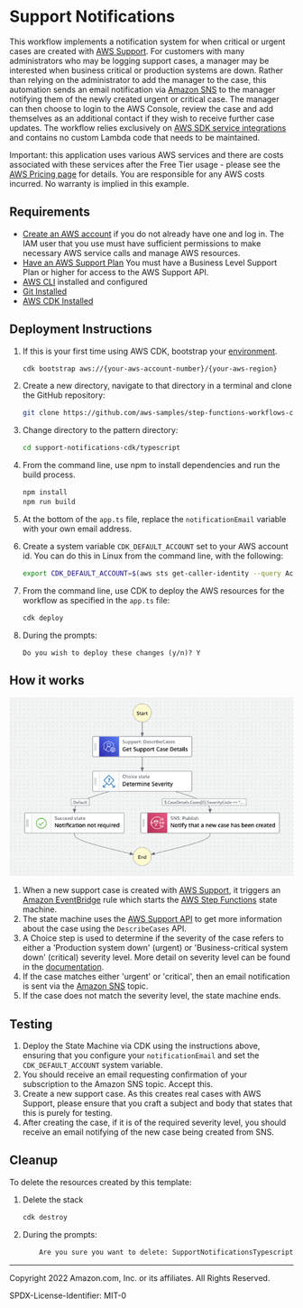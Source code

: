 # Support Notifications

This workflow implements a notification system for when critical or urgent cases are created with [AWS Support](https://aws.amazon.com/premiumsupport/). For customers with many administrators who may be logging support cases, a manager may be interested when business critical or production systems are down. Rather than relying on the administrator to add the manager to the case, this automation sends an email notification via [Amazon SNS](https://aws.amazon.com/sns/) to the manager notifying them of the newly created urgent or critical case. The manager can then choose to login to the AWS Console, review the case and add themselves as an additional contact if they wish to receive further case updates. The workflow relies exclusively on [AWS SDK service integrations](https://docs.aws.amazon.com/step-functions/latest/dg/supported-services-awssdk.html) and contains no custom Lambda code that needs to be maintained.

Important: this application uses various AWS services and there are costs associated with these services after the Free Tier usage - please see the [AWS Pricing page](https://aws.amazon.com/pricing/) for details. You are responsible for any AWS costs incurred. No warranty is implied in this example.

## Requirements

* [Create an AWS account](https://portal.aws.amazon.com/gp/aws/developer/registration/index.html) if you do not already have one and log in. The IAM user that you use must have sufficient permissions to make necessary AWS service calls and manage AWS resources.
* [Have an AWS Support Plan](https://aws.amazon.com/premiumsupport/plans/) You must have a Business Level Support Plan or higher for access to the AWS Support API.
* [AWS CLI](https://docs.aws.amazon.com/cli/latest/userguide/install-cliv2.html) installed and configured
* [Git Installed](https://git-scm.com/book/en/v2/Getting-Started-Installing-Git)
* [AWS CDK Installed](https://docs.aws.amazon.com/cdk/v2/guide/getting_started.html#getting_started_install)

## Deployment Instructions

1. If this is your first time using AWS CDK, bootstrap your [environment](https://docs.aws.amazon.com/cdk/v2/guide/getting_started.html#getting_started_bootstrap).

    ```bash
    cdk bootstrap aws://{your-aws-account-number}/{your-aws-region}
    ```

1. Create a new directory, navigate to that directory in a terminal and clone the GitHub repository:

    ```bash
    git clone https://github.com/aws-samples/step-functions-workflows-collection
    ```

1. Change directory to the pattern directory:

    ```bash
    cd support-notifications-cdk/typescript
    ```

1. From the command line, use npm to install dependencies and run the build process.

    ```bash
    npm install
    npm run build
    ```

1. At the bottom of the `app.ts` file, replace the `notificationEmail` variable with your own email address.

1. Create a system variable `CDK_DEFAULT_ACCOUNT` set to your AWS account id. You can do this in Linux from the command line, with the following:

    ```bash
    export CDK_DEFAULT_ACCOUNT=$(aws sts get-caller-identity --query Account --output text)
    ```

1. From the command line, use CDK to deploy the AWS resources for the workflow as specified in the ```app.ts``` file:

    ```bash
    cdk deploy
    ```

1. During the prompts:

    ```text
    Do you wish to deploy these changes (y/n)? Y
    ```

## How it works

![image](./resources/statemachine.png)

1. When a new support case is created with [AWS Support](https://aws.amazon.com/premiumsupport/), it triggers an [Amazon EventBridge](https://aws.amazon.com/eventbridge/) rule which starts the [AWS Step Functions](https://aws.amazon.com/step-functions/) state machine.
1. The state machine uses the [AWS Support API](https://docs.aws.amazon.com/awssupport/latest/user/about-support-api.html) to get more information about the case using the `DescribeCases` API.
1. A Choice step is used to determine if the severity of the case refers to either a 'Production system down' (urgent) or 'Business-critical system down' (critical) severity level. More detail on severity level can be found in the [documentation](https://docs.aws.amazon.com/awssupport/latest/APIReference/API_SeverityLevel.html#API_SeverityLevel_Contents).
1. If the case matches either 'urgent' or 'critical', then an email notification is sent via the [Amazon SNS](https://aws.amazon.com/sns/) topic.
1. If the case does not match the severity level, the state machine ends.

## Testing

1. Deploy the State Machine via CDK using the instructions above, ensuring that you configure your `notificationEmail` and set the `CDK_DEFAULT_ACCOUNT` system variable.
1. You should receive an email requesting confirmation of your subscription to the Amazon SNS topic. Accept this.
1. Create a new support case. As this creates real cases with AWS Support, please ensure that you craft a subject and body that states that this is purely for testing.
1. After creating the case, if it is of the required severity level, you should receive an email notifying of the new case being created from SNS.

## Cleanup

To delete the resources created by this template:

1. Delete the stack

    ```bash
    cdk destroy
    ```

1. During the prompts:

    ```bash
        Are you sure you want to delete: SupportNotificationsTypescript (y/n)? Y
    ```

---

Copyright 2022 Amazon.com, Inc. or its affiliates. All Rights Reserved.

SPDX-License-Identifier: MIT-0
